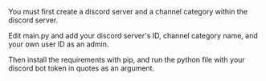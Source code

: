 You must first create a discord server and a channel category within the discord server.

Edit main.py and add your discord server's ID, channel category name, and your own user ID as an admin.

Then install the requirements with pip, and run the python file with your discord bot token in quotes as an argument.
